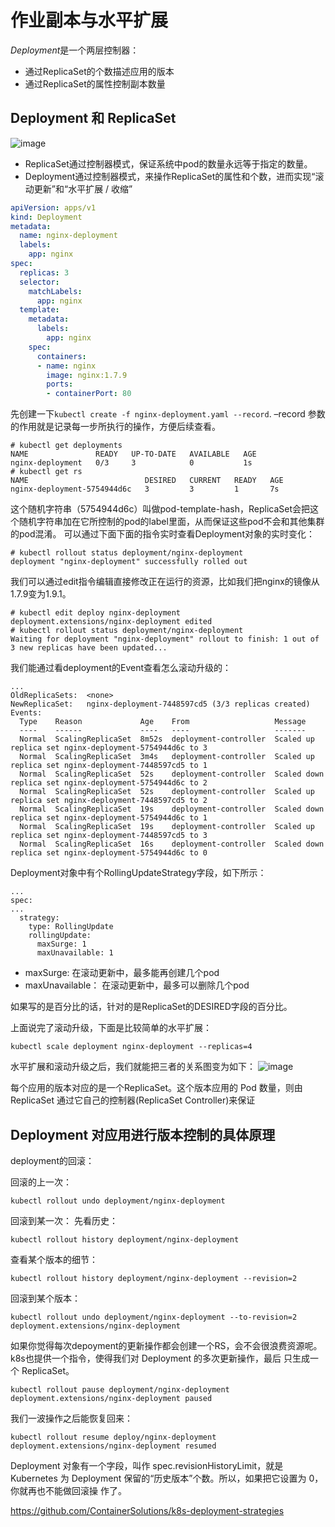 # 作业副本与水平扩展


*Deployment*是一个两层控制器：
- 通过ReplicaSet的个数描述应用的版本
- 通过ReplicaSet的属性控制副本数量


## Deployment 和 ReplicaSet

![image](https://user-images.githubusercontent.com/12036324/70490077-6e3f9280-1b38-11ea-8127-38765bfc031b.png)

- ReplicaSet通过控制器模式，保证系统中pod的数量永远等于指定的数量。
- Deployment通过控制器模式，来操作ReplicaSet的属性和个数，进而实现“滚动更新”和“水平扩展 / 收缩”

```yaml
apiVersion: apps/v1
kind: Deployment
metadata:
  name: nginx-deployment
  labels:
    app: nginx
spec:
  replicas: 3
  selector:
    matchLabels:
      app: nginx
  template:
    metadata:
      labels:
        app: nginx
    spec:
      containers:
      - name: nginx
        image: nginx:1.7.9
        ports:
        - containerPort: 80
```

先创建一下`kubectl create -f nginx-deployment.yaml --record`.
–record 参数的作用就是记录每一步所执行的操作，方便后续查看。

```shell
# kubectl get deployments
NAME               READY   UP-TO-DATE   AVAILABLE   AGE
nginx-deployment   0/3     3            0           1s
# kubectl get rs
NAME                          DESIRED   CURRENT   READY   AGE
nginx-deployment-5754944d6c   3         3         1       7s
```
这个随机字符串（5754944d6c）叫做pod-template-hash，ReplicaSet会把这个随机字符串加在它所控制的pod的label里面，从而保证这些pod不会和其他集群的pod混淆。
可以通过下面下面的指令实时查看Deployment对象的实时变化：
```shell
# kubectl rollout status deployment/nginx-deployment
deployment "nginx-deployment" successfully rolled out
```


我们可以通过edit指令编辑直接修改正在运行的资源，比如我们把nginx的镜像从1.7.9变为1.9.1。
```shell
# kubectl edit deploy nginx-deployment
deployment.extensions/nginx-deployment edited
# kubectl rollout status deployment/nginx-deployment
Waiting for deployment "nginx-deployment" rollout to finish: 1 out of 3 new replicas have been updated...
```

我们能通过看deployment的Event查看怎么滚动升级的：
```shell
...
OldReplicaSets:  <none>
NewReplicaSet:   nginx-deployment-7448597cd5 (3/3 replicas created)
Events:
  Type    Reason             Age    From                   Message
  ----    ------             ----   ----                   -------
  Normal  ScalingReplicaSet  8m52s  deployment-controller  Scaled up replica set nginx-deployment-5754944d6c to 3
  Normal  ScalingReplicaSet  3m4s   deployment-controller  Scaled up replica set nginx-deployment-7448597cd5 to 1
  Normal  ScalingReplicaSet  52s    deployment-controller  Scaled down replica set nginx-deployment-5754944d6c to 2
  Normal  ScalingReplicaSet  52s    deployment-controller  Scaled up replica set nginx-deployment-7448597cd5 to 2
  Normal  ScalingReplicaSet  19s    deployment-controller  Scaled down replica set nginx-deployment-5754944d6c to 1
  Normal  ScalingReplicaSet  19s    deployment-controller  Scaled up replica set nginx-deployment-7448597cd5 to 3
  Normal  ScalingReplicaSet  16s    deployment-controller  Scaled down replica set nginx-deployment-5754944d6c to 0
```

Deployment对象中有个RollingUpdateStrategy字段，如下所示：
```shell
...
spec:
...
  strategy:
    type: RollingUpdate
    rollingUpdate:
      maxSurge: 1
      maxUnavailable: 1
```
- maxSurge: 在滚动更新中，最多能再创建几个pod
- maxUnavailable： 在滚动更新中，最多可以删除几个pod

如果写的是百分比的话，针对的是ReplicaSet的DESIRED字段的百分比。

上面说完了滚动升级，下面是比较简单的水平扩展：
```shell
kubectl scale deployment nginx-deployment --replicas=4
```


水平扩展和滚动升级之后，我们就能把三者的关系图变为如下：
![image](https://user-images.githubusercontent.com/12036324/70491666-dabc9080-1b3c-11ea-811f-fb0edb269e2c.png)

每个应用的版本对应的是一个ReplicaSet。这个版本应用的 Pod 数量，则由 ReplicaSet 通过它自己的控制器(ReplicaSet Controller)来保证

## Deployment 对应用进行版本控制的具体原理

deployment的回滚：

回滚的上一次：
```shell
kubectl rollout undo deployment/nginx-deployment
```
回滚到某一次：
先看历史：
```shell
kubectl rollout history deployment/nginx-deployment
```
查看某个版本的细节：
```
kubectl rollout history deployment/nginx-deployment --revision=2
```
回滚到某个版本：
```shell
kubectl rollout undo deployment/nginx-deployment --to-revision=2
deployment.extensions/nginx-deployment
```


如果你觉得每次depoyment的更新操作都会创建一个RS，会不会很浪费资源呢。
k8s也提供一个指令，使得我们对 Deployment 的多次更新操作，最后 只生成一个 ReplicaSet。
```shell
kubectl rollout pause deployment/nginx-deployment
deployment.extensions/nginx-deployment paused
```
我们一波操作之后能恢复回来：
```shell
kubectl rollout resume deploy/nginx-deployment
deployment.extensions/nginx-deployment resumed
```

Deployment 对象有一个字段，叫作 spec.revisionHistoryLimit，就是 Kubernetes 为 Deployment 保留的“历史版本”个数。所以，如果把它设置为 0，你就再也不能做回滚操 作了。


https://github.com/ContainerSolutions/k8s-deployment-strategies
